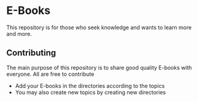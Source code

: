 <h1>E-Books</h1>
This repository is for those who seek knowledge and wants to learn more and more.

<h2>Contributing</h2>
The main purpose of this repository is to share good quality E-books with everyone.
All are free to contribute 
 <ul>
  <li>Add your E-books in the directories according to the topics</li>
  <li>You may also create new topics by creating new directories</li>
 <ul>
